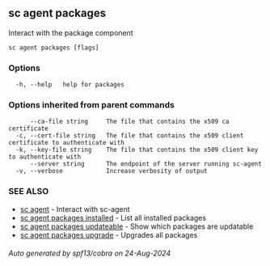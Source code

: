 ## sc agent packages

Interact with the package component

```
sc agent packages [flags]
```

### Options

```
  -h, --help   help for packages
```

### Options inherited from parent commands

```
      --ca-file string     The file that contains the x509 ca certificate
  -c, --cert-file string   The file that contains the x509 client certificate to authenticate with
  -k, --key-file string    The file that contains the x509 client key to authenticate with
      --server string      The endpoint of the server running sc-agent
  -v, --verbose            Increase verbosity of output
```

### SEE ALSO

* [sc agent](sc_agent.md)	 - Interact with sc-agent
* [sc agent packages installed](sc_agent_packages_installed.md)	 - List all installed packages
* [sc agent packages updateable](sc_agent_packages_updateable.md)	 - Show which packages are updatable
* [sc agent packages upgrade](sc_agent_packages_upgrade.md)	 - Upgrades all packages

###### Auto generated by spf13/cobra on 24-Aug-2024
